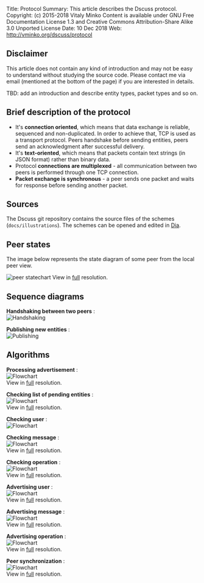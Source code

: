 Title:      Protocol
Summary:    This article describes the Dscuss protocol.
Copyright:  (c) 2015-2018 Vitaly Minko
            Content is available under GNU Free Documentation License 1.3 and
            Creative Commons Attribution-Share Alike 3.0 Unported License
Date:       10 Dec 2018
Web:        http://vminko.org/dscuss/protocol


Disclaimer
----------

This article does not contain any kind of introduction and may not be easy to
understand without studying the source code.  Please contact me via email
(mentioned at the bottom of the page) if you are interested in details.

TBD: add an introduction and describe entity types, packet types and so on.


Brief description of the protocol
---------------------------------

* It's __connection oriented__, which means that data exchange is reliable,
  sequenced and non-duplicated. In order to achieve that, TCP is used as a
  transport protocol. Peers handshake before sending entities, peers send
  an acknowledgment after successful delivery.
* It's __text-oriented__, which means that packets contain text strings (in JSON
  format)  rather than binary data.
* Protocol __connections are multiplexed__ - all communication between two peers
  is performed through one TCP connection.
* __Packet exchange is synchronous__ - a peer sends one packet and waits for
  response before sending another packet.


Sources
-------

The Dscuss git repository contains the source files of the schemes
(`docs/illustrations`). The schemes can be opened and edited in [Dia][dia].

[dia]: https://wiki.gnome.org/Apps/Dia/


Peer states
-----------

The image below represents the state diagram of some peer from the local peer
view.

![peer statechart][psd_img]
View in [full][psd_img] resolution.

[psd_img]: /storage/dscuss/illustrations/peer_state_diagram.png


Sequence diagrams
-----------------

__Handshaking between two peers__ :  
![Handshaking][hnds]

__Publishing new entities__ :  
![Publishing][pub]


Algorithms
----------

__Processing advertisement__ :  
![Flowchart][pradv]  
View in [full][pradv] resolution.

__Checking list of pending entities__ :  
![Flowchart][chpnd]  
View in [full][chpnd] resolution.

__Checking user__ :  
![Flowchart][chusr]

__Checking message__ :  
![Flowchart][chmsg]  
View in [full][chmsg] resolution.

__Checking operation__ :  
![Flowchart][chopr]  
View in [full][chopr] resolution.

__Advertising user__ :  
![Flowchart][advusr]  
View in [full][advusr] resolution.

__Advertising message__ :  
![Flowchart][advmsg]  
View in [full][advmsg] resolution.

__Advertising operation__ :  
![Flowchart][advopr]  
View in [full][advopr] resolution.

__Peer synchronization__ :  
![Flowchart][sync]  
View in [full][sync] resolution.


[hnds]: /storage/dscuss/illustrations/handshaking.png
[pub]: /storage/dscuss/illustrations/publishing.png
[pradv]: /storage/dscuss/illustrations/process_advert.png 
[chpnd]: /storage/dscuss/illustrations/check_list.png
[chmsg]: /storage/dscuss/illustrations/check_msg.png
[chopr]: /storage/dscuss/illustrations/check_oper.png
[chusr]: /storage/dscuss/illustrations/check_user.png
[advusr]: /storage/dscuss/illustrations/advertise_user.png
[advmsg]: /storage/dscuss/illustrations/advertise_message.png
[advopr]: /storage/dscuss/illustrations/advertise_oper.png
[sync]: /storage/dscuss/illustrations/synchronization.png
